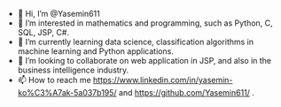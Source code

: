 - 👋 Hi, I’m @Yasemin611
- 👀 I’m interested in  mathematics and programming, such as Python, C, SQL, JSP, C#.
- 🌱 I’m currently learning data science, classification algorithms in machine learning and Python applications.
- 💞️ I’m looking to collaborate on web application in JSP, and also in the business intelligence industry.
- 📫 How to reach me https://www.linkedin.com/in/yasemin-ko%C3%A7ak-5a037b195/ and https://github.com/Yasemin611/ .

<!---
Yasemin611/Yasemin611 is a ✨ special ✨ repository because its `README.md` (this file) appears on your GitHub profile.
You can click the Preview link to take a look at your changes.
--->
